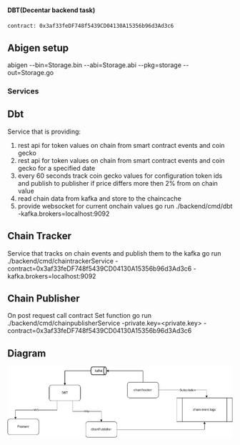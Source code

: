 #### DBT(Decentar backend task)<br>
    contract: 0x3af33feDF748f5439CD04130A15356b96d3Ad3c6 
## Abigen setup<br>
abigen --bin=Storage.bin --abi=Storage.abi --pkg=storage --out=Storage.go<br>
### Services<br>

## Dbt<br>
Service that is providing:
1. rest api for token values on chain from smart contract events and coin gecko
2. rest api for token values on chain from smart contract events and coin gecko for a specified date
3. every 60 seconds track coin gecko values for configuration token ids and publish to publisher if price differs more then 2% from on chain value
4. read chain data from kafka and store to the chaincache
5. provide websocket for current onchain values
    go run ./backend/cmd/dbt -kafka.brokers=localhost:9092 <br>

## Chain Tracker <br>
Service that tracks on chain events and publish them to the kafka
    go run ./backend/cmd/chaintrackerService -contract=0x3af33feDF748f5439CD04130A15356b96d3Ad3c6 -kafka.brokers=localhost:9092 <br>

## Chain Publisher <br>
On post request call contract Set function
    go run ./backend/cmd/chainpublisherService -private.key=<private.key> -contract=0x3af33feDF748f5439CD04130A15356b96d3Ad3c6

## Diagram
![alt.text](https://github.com/Mateja97/backend-task/blob/master/diagram.png?raw=true)